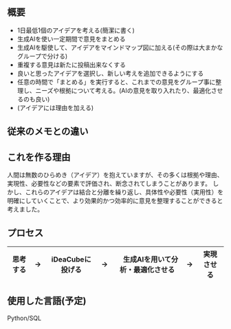 ## 概要
- 1日最低1個のアイデアを考える(簡潔に書く)
- 生成AIを使い一定期間で意見をまとめる
- 生成AIを駆使して、アイデアをマインドマップ図に加える(その際は大まかなグループで分ける)
- 重複する意見は新たに投稿出来なくする
- 良いと思ったアイデアを選択し、新しい考えを追加できるようにする
- 任意の時間で「まとめる」を実行すると、これまでの意見をグループ事に整理し、ニーズや根拠について考える。(AIの意見を取り入れたり、最適化させるのも良い)
- (アイデアには理由を加える)

## 従来のメモとの違い

## これを作る理由
人間は無数のひらめき（アイデア）を抱えていますが、その多くは根拠や理由、実現性、必要性などの要素で評価され、断念されてしまうことがあります。
しかし、これらのアイデアは結合と分離を繰り返し、具体性や必要性（実用性）を明確にしていくことで、より効果的かつ効率的に意見を整理することができると考えました。

## プロセス
|   思考する  |→| iDeaCubeに投げる |→|　生成AIを用いて分析・最適化させる |→| 実現させる |
|:------------:|:------------:|:------------:|:------------:|:------------:|:------------:|:------------:|

## 使用した言語(予定)
Python/SQL

